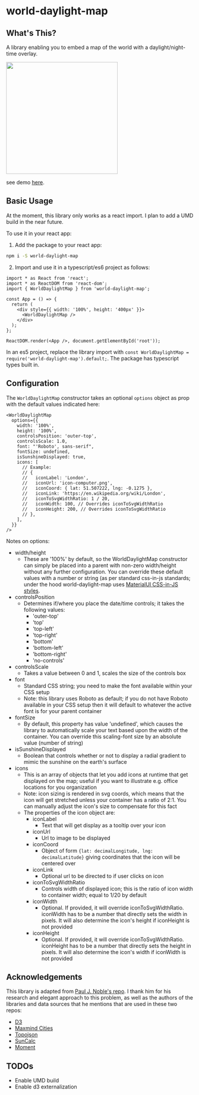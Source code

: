 # world-daylight-map

## What's This?

A library enabling you to embed a map of the world with a daylight/night-time overlay.

<img src="https://d-w-d.github.io/world-daylight-map/images/example1.png" width="300">

see demo [here](https://d-w-d.github.io/world-daylight-map/).

## Basic Usage

At the moment, this library only works as a react import. I plan to add a UMD build in the near future.

To use it in your react app:

1. Add the package to your react app:

```bash
npm i -S world-daylight-map
```

2. Import and use it in a typescript/es6 project as follows:

```tsx
import * as React from 'react';
import * as ReactDOM from 'react-dom';
import { WorldDaylightMap } from 'world-daylight-map';

const App = () => {
  return (
    <div style={{ width: '100%', height: '400px' }}>
      <WorldDaylightMap />
    </div>
  );
};

ReactDOM.render(<App />, document.getElementById('root'));
```

In an es5 project, replace the library import with `const WorldDaylightMap = require('world-daylight-map').default;`. The package has typescript types built in.

## Configuration

The `WorldDaylightMap` constructor takes an optional `options` object as prop with the default values indicated here:

```tsx
<WorldDaylightMap
  options={{
    width: '100%',
    height: '100%',
    controlsPosition: 'outer-top',
    controlsScale: 1.0,
    font: "'Roboto', sans-serif",
    fontSize: undefined,
    isSunshineDisplayed: true,
    icons: [
      // Example:
      // {
      //   iconLabel: 'London',
      //   iconUrl: 'icon-computer.png',
      //   iconCoord: { lat: 51.507222, lng: -0.1275 },
      //   iconLink: 'https://en.wikipedia.org/wiki/London',
      //   iconToSvgWidthRatio: 1 / 20,
      //   iconWidth: 100, // Overrides iconToSvgWidthRatio
      //   iconHeight: 200, // Overrides iconToSvgWidthRatio
      // },
    ],
  }}
/>
```

Notes on options:

- width/height
  - These are '100%' by default, so the WorldDaylightMap constructor can simply be placed into a parent with non-zero width/height without any further configuration. You can override these default values with a number or string (as per standard css-in-js standards; under the hood world-daylight-map uses [ MaterialUI CSS-in-JS styles](https://material-ui.com/styles/basics/).
- controlsPosition
  - Determines if/where you place the date/time controls; it takes the following values:
    - 'outer-top'
    - 'top'
    - 'top-left'
    - 'top-right'
    - 'bottom'
    - 'bottom-left'
    - 'bottom-right'
    - 'no-controls'
- controlsScale
  - Takes a value between 0 and 1, scales the size of the controls box
- font
  - Standard CSS string; you need to make the font available within your CSS setup
  - Note: this library uses Roboto as default; if you do not have Roboto available in your CSS setup then it will default to whatever the active font is for your parent container
- fontSize
  - By default, this property has value 'undefined', which causes the library to automatically scale your text based upon the width of the container. You can override this scaling-font size by an absolute value (number of string)
- isSunshineDisplayed
  - Boolean that controls whether or not to display a radial gradient to mimic the sunshine on the earth's surface
- icons
  - This is an array of objects that let you add icons at runtime that get displayed on the map; useful if you want to illustrate e.g. office locations for you organization
  - Note: icon sizing is rendered in svg coords, which means that the icon will get stretched unless your container has a ratio of 2:1. You can manually adjust the icon's size to compensate for this fact
  - The properties of the icon object are:
    - iconLabel
      - Text that will get display as a tooltip over your icon
    - iconUrl
      - Url to image to be displayed
    - iconCoord
      - Object of form `{lat: decimalLongitude, lng: decimalLatitude}` giving coordinates that the icon will be centered over
    - iconLink
      - Optional url to be directed to if user clicks on icon
    - iconToSvgWidthRatio
      - Controls width of displayed icon; this is the ratio of icon width to container width; equal to 1/20 by default
    - iconWidth
      - Optional. If provided, it will override iconToSvgWidthRatio. iconWidth has to be a number that directly sets the width in pixels. It will also determine the icon's height if iconHeight is not provided
    - iconHeight
      - Optional. If provided, it will override iconToSvgWidthRatio. iconHeight has to be a number that directly sets the height in pixels. It will also determine the icon's width if iconWidth is not provided

## Acknowledgements

This library is adapted from [Paul J. Noble's repo](https://github.com/pauljnoble/world-daylight-map). I thank him for his research and elegant approach to this problem, as well as the authors of the libraries and data sources that he mentions that are used in these two repos:

- [D3](https://github.com/d3/d3)
- [Maxmind Cities](https://www.maxmind.com/en/geoip2-city)
- [Topojson](https://github.com/topojson/topojson)
- [SunCalc](https://github.com/mourner/suncalc)
- [Moment](https://github.com/moment/moment)

## TODOs

- Enable UMD build
- Enable d3 externalization
